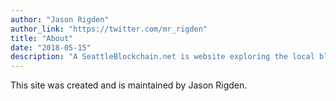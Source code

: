 ```yaml
---
author: "Jason Rigden"
author_link: "https://twitter.com/mr_rigden"
title: "About"
date: "2018-05-15"
description: "A SeattleBlockchain.net is website exploring the local blockchain and cryptocurrency community in Seattle"
---
```


<p>
  This site was created and is maintained by Jason Rigden.
</p>



